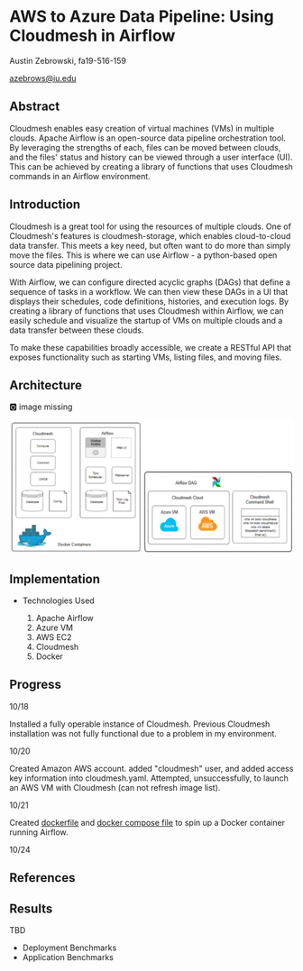 # AWS to Azure Data Pipeline: Using Cloudmesh in Airflow

Austin Zebrowski, fa19-516-159

azebrows@iu.edu

## Abstract

Cloudmesh enables easy creation of virtual machines (VMs) in multiple
clouds. Apache Airflow is an open-source data pipeline orchestration
tool. By leveraging the strengths of each, files can be moved between
clouds, and the files' status and history can be viewed through a user
interface (UI). This can be achieved by creating a library of functions
that uses Cloudmesh commands in an Airflow environment.

## Introduction

Cloudmesh is a great tool for using the resources of multiple clouds.
One of Cloudmesh's features is cloudmesh-storage, which enables
cloud-to-cloud data transfer. This meets a key need, but often want to
do more than simply move the files. This is where we can use Airflow - a
python-based open source data pipelining project.

With Airflow, we can configure directed acyclic graphs (DAGs) that
define a sequence of tasks in a workflow. We can then view these DAGs in
a UI that displays their schedules, code definitions, histories, and
execution logs. By creating a library of functions that uses Cloudmesh
within Airflow, we can easily schedule and visualize the startup of VMs
on multiple clouds and a data transfer between these clouds.

To make these capabilities broadly accessible, we create a RESTful API
that exposes functionality such as starting VMs, listing files, and
moving files.

## Architecture

:o2: image missing

![Architecture](/project/images/architecture_image.PNG)

## Implementation

* Technologies Used

    1) Apache Airflow
    2) Azure VM
    3) AWS EC2
    4) Cloudmesh
    5) Docker

## Progress

10/18

Installed a fully operable instance of Cloudmesh. Previous Cloudmesh
installation was not fully functional due to a problem in my
environment.

10/20

Created Amazon AWS account. added "cloudmesh" user, and added access key
information into cloudmesh.yaml. Attempted, unsuccessfully, to launch an
AWS VM with Cloudmesh (can not refresh image list).

10/21

Created [dockerfile](/project/Dockerfile) and [docker compose
file](/project/docker-compose.yaml) to spin up a Docker container
running Airflow.

10/24

## References

## Results

TBD

* Deployment Benchmarks
* Application Benchmarks

